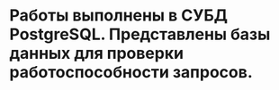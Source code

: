 # Работы выполнены в СУБД PostgreSQL. Представлены базы данных для проверки работоспособности запросов.